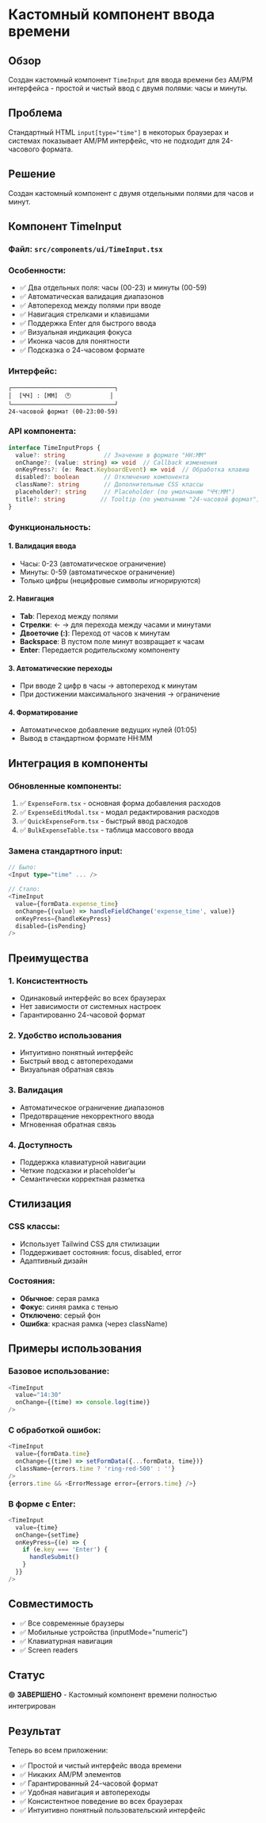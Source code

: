 # Кастомный компонент ввода времени

## Обзор
Создан кастомный компонент `TimeInput` для ввода времени без AM/PM интерфейса - простой и чистый ввод с двумя полями: часы и минуты.

## Проблема
Стандартный HTML `input[type="time"]` в некоторых браузерах и системах показывает AM/PM интерфейс, что не подходит для 24-часового формата.

## Решение
Создан кастомный компонент с двумя отдельными полями для часов и минут.

## Компонент TimeInput

### Файл: `src/components/ui/TimeInput.tsx`

### Особенности:
- ✅ Два отдельных поля: часы (00-23) и минуты (00-59)
- ✅ Автоматическая валидация диапазонов
- ✅ Автопереход между полями при вводе
- ✅ Навигация стрелками и клавишами
- ✅ Поддержка Enter для быстрого ввода
- ✅ Визуальная индикация фокуса
- ✅ Иконка часов для понятности
- ✅ Подсказка о 24-часовом формате

### Интерфейс:
```
┌─────────────────────────────┐
│  [ЧЧ] : [ММ]  🕐           │
└─────────────────────────────┘
24-часовой формат (00-23:00-59)
```

### API компонента:
```typescript
interface TimeInputProps {
  value?: string           // Значение в формате "HH:MM"
  onChange?: (value: string) => void  // Callback изменения
  onKeyPress?: (e: React.KeyboardEvent) => void  // Обработка клавиш
  disabled?: boolean       // Отключение компонента
  className?: string       // Дополнительные CSS классы
  placeholder?: string     // Placeholder (по умолчанию "ЧЧ:ММ")
  title?: string          // Tooltip (по умолчанию "24-часовой формат")
}
```

### Функциональность:

#### 1. Валидация ввода
- Часы: 0-23 (автоматическое ограничение)
- Минуты: 0-59 (автоматическое ограничение)
- Только цифры (нецифровые символы игнорируются)

#### 2. Навигация
- **Tab**: Переход между полями
- **Стрелки**: ← → для перехода между часами и минутами
- **Двоеточие (:)**: Переход от часов к минутам
- **Backspace**: В пустом поле минут возвращает к часам
- **Enter**: Передается родительскому компоненту

#### 3. Автоматические переходы
- При вводе 2 цифр в часы → автопереход к минутам
- При достижении максимального значения → ограничение

#### 4. Форматирование
- Автоматическое добавление ведущих нулей (01:05)
- Вывод в стандартном формате HH:MM

## Интеграция в компоненты

### Обновленные компоненты:
1. ✅ `ExpenseForm.tsx` - основная форма добавления расходов
2. ✅ `ExpenseEditModal.tsx` - модал редактирования расходов
3. ✅ `QuickExpenseForm.tsx` - быстрый ввод расходов
4. ✅ `BulkExpenseTable.tsx` - таблица массового ввода

### Замена стандартного input:
```typescript
// Было:
<Input type="time" ... />

// Стало:
<TimeInput 
  value={formData.expense_time}
  onChange={(value) => handleFieldChange('expense_time', value)}
  onKeyPress={handleKeyPress}
  disabled={isPending}
/>
```

## Преимущества

### 1. Консистентность
- Одинаковый интерфейс во всех браузерах
- Нет зависимости от системных настроек
- Гарантированно 24-часовой формат

### 2. Удобство использования
- Интуитивно понятный интерфейс
- Быстрый ввод с автопереходами
- Визуальная обратная связь

### 3. Валидация
- Автоматическое ограничение диапазонов
- Предотвращение некорректного ввода
- Мгновенная обратная связь

### 4. Доступность
- Поддержка клавиатурной навигации
- Четкие подсказки и placeholder'ы
- Семантически корректная разметка

## Стилизация

### CSS классы:
- Использует Tailwind CSS для стилизации
- Поддерживает состояния: focus, disabled, error
- Адаптивный дизайн

### Состояния:
- **Обычное**: серая рамка
- **Фокус**: синяя рамка с тенью
- **Отключено**: серый фон
- **Ошибка**: красная рамка (через className)

## Примеры использования

### Базовое использование:
```typescript
<TimeInput 
  value="14:30"
  onChange={(time) => console.log(time)}
/>
```

### С обработкой ошибок:
```typescript
<TimeInput 
  value={formData.time}
  onChange={(time) => setFormData({...formData, time})}
  className={errors.time ? 'ring-red-500' : ''}
/>
{errors.time && <ErrorMessage error={errors.time} />}
```

### В форме с Enter:
```typescript
<TimeInput 
  value={time}
  onChange={setTime}
  onKeyPress={(e) => {
    if (e.key === 'Enter') {
      handleSubmit()
    }
  }}
/>
```

## Совместимость
- ✅ Все современные браузеры
- ✅ Мобильные устройства (inputMode="numeric")
- ✅ Клавиатурная навигация
- ✅ Screen readers

## Статус
🟢 **ЗАВЕРШЕНО** - Кастомный компонент времени полностью интегрирован

## Результат
Теперь во всем приложении:
- ✅ Простой и чистый интерфейс ввода времени
- ✅ Никаких AM/PM элементов
- ✅ Гарантированный 24-часовой формат
- ✅ Удобная навигация и автопереходы
- ✅ Консистентное поведение во всех браузерах
- ✅ Интуитивно понятный пользовательский интерфейс